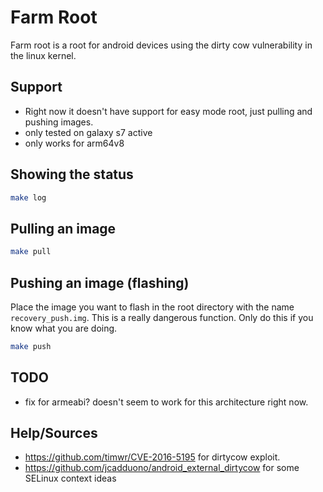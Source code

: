 # Farm Root
Farm root is a root for android devices using the dirty cow vulnerability in the linux kernel. 

## Support
* Right now it doesn't have support for easy mode root, just pulling and pushing images.
* only tested on galaxy s7 active
* only works for arm64v8

## Showing the status
```bash
make log
```

## Pulling an image
```bash
make pull
```

## Pushing an image (flashing)
Place the image you want to flash in the root directory with the name `recovery_push.img`. This is a really dangerous function. Only do this if you know what you are doing.
```bash
make push
```

## TODO
* fix for armeabi? doesn't seem to work for this architecture right now.

## Help/Sources
* https://github.com/timwr/CVE-2016-5195 for dirtycow exploit.
* https://github.com/jcadduono/android_external_dirtycow for some SELinux context ideas

